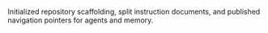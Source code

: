 Initialized repository scaffolding, split instruction documents, and published navigation pointers for agents and memory.
